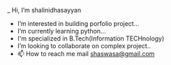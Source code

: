 _  Hi, I’m shalinidhasayyan
-  I’m interested in building porfolio project...
-  I’m currently learning python...
-  I'm specialized in B.Tech(Information TECHnology)
-  I’m looking to collaborate on complex project..
-   📫 How to reach me mail shaswasa@gmail.com

<!---
shalini-dhasayyan/shalini-dhasayyan is a ✨ special ✨ repository because its `README.md` (this file) appears on your GitHub profile.
You can click the Preview link to take a look at your changes.
--->
